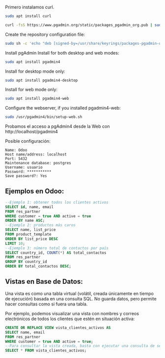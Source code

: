 Primero instalamos curl.
```sh
sudo apt install curl	
```

```bash
curl -fsS https://www.pgadmin.org/static/packages_pgadmin_org.pub | sudo gpg --dearmor -o /usr/share/keyrings/packages-pgadmin-org.gpg
```

Create the repository configuration file:
```bash
sudo sh -c 'echo "deb [signed-by=/usr/share/keyrings/packages-pgadmin-org.gpg] https://ftp.postgresql.org/pub/pgadmin/pgadmin4/apt/$(lsb_rele ase -cs) pgadmin4 main" > /etc/apt/sources.list.d/pgadmin4.list && apt update'
```

Install pgAdmin
Install for both desktop and web modes:
```sh
sudo apt install pgadmin4
```

Install for desktop mode only:
```sh
sudo apt install pgadmin4-desktop
```

Install for web mode only:
```sh
sudo apt install pgadmin4-web
```

Configure the webserver, if you installed pgadmin4-web:
```sh
sudo /usr/pgadmin4/bin/setup-web.sh
```

Probamos el acceso a pgAdmin4 desde la Web con http://localhost/pgadmin4

Posible configuración:

	Name: Odoo
	Host name/address: localhost
	Port: 5432
	Maintenance database: postgres
	Username: usuario
	Password: ***********
	Save password?: Yes
## Ejemplos en Odoo:
```sql
--Ejemplo 1: obtener todos los clientes activos
SELECT id, name, email
FROM res_partner
WHERE customer = true AND active = true
ORDER BY name ASC;
--Ejemplo 2: productos más caros
SELECT name, list_price
FROM product_template
ORDER BY list_price DESC
LIMIT 10;
--Ejemplo 3: número total de contactos por país
SELECT country_id, COUNT(*) AS total_contactos
FROM res_partner
GROUP BY country_id
ORDER BY total_contactos DESC;
```
## Vistas en Base de Datos:
Una vista es como una tabla virtual (volátil, creada únicamente en tiempo de ejecución) basada en una consulta SQL. No guarda datos, pero permite hacer consultas como si fuera una tabla.

Por ejemplo, podemos visualizar una vista con nombres y correos electrónicos de todos los clientes que estén en situación activa:
```sql
CREATE OR REPLACE VIEW vista_clientes_activos AS
SELECT name, email
FROM res_partner
WHERE customer = true AND active = true;
--Para consultar la vista creada, basta con ejecutar una consulta de selección:
SELECT * FROM vista_clientes_activos;
```
